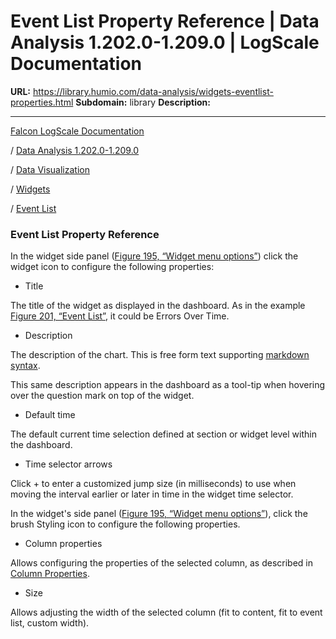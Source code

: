 # Event List Property Reference | Data Analysis 1.202.0-1.209.0 | LogScale Documentation

**URL:** https://library.humio.com/data-analysis/widgets-eventlist-properties.html
**Subdomain:** library
**Description:** 

---

[Falcon LogScale Documentation](https://library.humio.com)

/ [Data Analysis 1.202.0-1.209.0](data-analysis-docs.html)

/ [Data Visualization](data-visualization.html)

/ [Widgets](widgets.html)

/ [Event List](widgets-eventlist.html)

### Event List Property Reference

In the widget side panel ([Figure 195, “Widget menu options”](widgets-manage.html#figure_widgets-manage2 "Figure 195. Widget menu options")) click the widget icon  to configure the following properties: 

  * Title

The title of the widget as displayed in the dashboard. As in the example [Figure 201, “Event List”](widgets-eventlist.html#figure_widgets-eventlist "Figure 201. Event List"), it could be Errors Over Time. 

  * Description

The description of the chart. This is free form text supporting [markdown syntax](https://guides.github.com/features/mastering-markdown/). 

This same description appears in the dashboard as a tool-tip when hovering over the question mark on top of the widget. 

  * Default time

The default current time selection defined at section or widget level within the dashboard. 

  * Time selector arrows

Click + to enter a customized jump size (in milliseconds) to use when moving the interval earlier or later in time in the widget time selector. 




In the widget's side panel ([Figure 195, “Widget menu options”](widgets-manage.html#figure_widgets-manage2 "Figure 195. Widget menu options")), click the brush Styling icon to configure the following properties. 

  * Column properties

Allows configuring the properties of the selected column, as described in [Column Properties](searching-data-column-properties.html "Column Properties"). 

  * Size

Allows adjusting the width of the selected column (fit to content, fit to event list, custom width).
